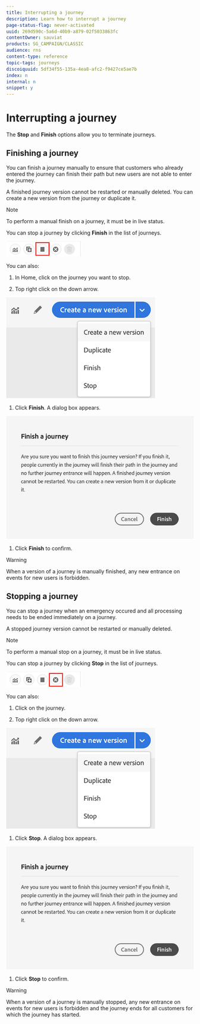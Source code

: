 ```yaml
---
title: Interrupting a journey
description: Learn how to interrupt a journey
page-status-flag: never-activated
uuid: 269d590c-5a6d-40b9-a879-02f5033863fc
contentOwner: sauviat
products: SG_CAMPAIGN/CLASSIC
audience: rns
content-type: reference
topic-tags: journeys
discoiquuid: 5df34f55-135a-4ea8-afc2-f9427ce5ae7b
index: n
internal: n
snippet: y
---
```


# Interrupting a journey

The **Stop** and **Finish** options allow you to terminate journeys.

## Finishing a journey

You can finish a journey manually to ensure that customers who already entered the journey can finish their path but new users are not able to enter the journey.

A finished journey version cannot be restarted or manually deleted. You can create a new version from the journey or duplicate it.

>[!NOTE]
>
>To perform a manual finish on a journey, it must be in live status.

You can stop a journey by clicking **Finish** in the list of journeys.

![](../assets/journey-finish-quick-action.png)

You can also:

1. In Home, click on the journey you want to stop.

1. Top right click on the down arrow.

  ![](../assets/finish_drop_down_list.png)

1. Click **Finish**. A dialog box appears.

  ![](../assets/journey_finish_pop_up.png)

1. Click **Finish** to confirm.

>[!Warning]
>
>When a version of a journey is manually finished, any new entrance on events for new users is forbidden.

## Stopping a journey

You can stop a journey when an emergency occured and all processing needs to be ended immediately on a journey.

A stopped journey version cannot be restarted or manually deleted. 

>[!NOTE]
>
>To perform a manual stop on a journey, it must be in live status.

You can stop a journey by clicking **Stop** in the list of journeys.

![](../assets/journey-stop-quick-action.png)

You can also:

1. Click on the journey.

1. Top right click on the down arrow.

  ![](../assets/finish_drop_down_list.png)

1. Click **Stop**. A dialog box appears.

  ![](../assets/journey_finish_pop_up.png)

1. Click **Stop** to confirm.

>[!Warning]
>
>When a version of a journey is manually stopped, any new entrance on events for new users is forbidden and the journey ends for all customers for which the journey has started.
